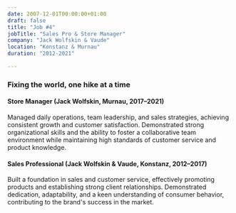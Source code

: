 ```yaml
---
date: 2007-12-01T00:00:00+01:00
draft: false
title: "Job #4"
jobTitle: "Sales Pro & Store Manager"
company: "Jack Wolfskin & Vaude"
location: "Konstanz & Murnau"
duration: "2012-2021"

---
```

### Fixing the world, one hike at a time
#### Store Manager (Jack Wolfskin, Murnau, 2017–2021)
Managed daily operations, team leadership, and sales strategies, achieving consistent growth and customer satisfaction. Demonstrated strong organizational skills and the ability to foster a collaborative team environment while maintaining high standards of customer service and product knowledge.
#### Sales Professional (Jack Wolfskin & Vaude, Konstanz, 2012–2017)
Built a foundation in sales and customer service, effectively promoting products and establishing strong client relationships. Demonstrated dedication, adaptability, and a keen understanding of consumer behavior, contributing to the brand's success in the market.